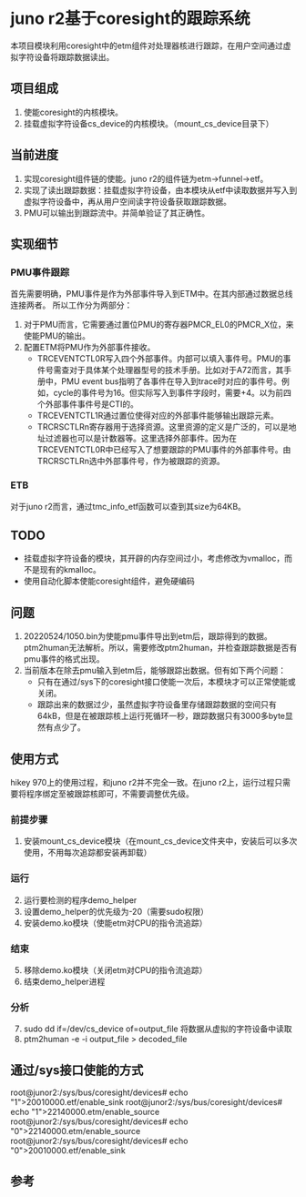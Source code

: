 # juno r2基于coresight的跟踪系统
本项目模块利用coresight中的etm组件对处理器核进行跟踪，在用户空间通过虚拟字符设备将跟踪数据读出。
## 项目组成
1. 使能coresight的内核模块。
2. 挂载虚拟字符设备cs_device的内核模块。（mount_cs_device目录下）
## 当前进度
1. 实现coresight组件链的使能。juno r2的组件链为etm->funnel->etf。
2. 实现了读出跟踪数据：挂载虚拟字符设备，由本模块从etf中读取数据并写入到虚拟字符设备中，再从用户空间读字符设备获取跟踪数据。
3. PMU可以输出到跟踪流中。并简单验证了其正确性。
## 实现细节
### PMU事件跟踪
首先需要明确，PMU事件是作为外部事件导入到ETM中。在其内部通过数据总线连接两者。
所以工作分为两部分：
1. 对于PMU而言，它需要通过置位PMU的寄存器PMCR_EL0的PMCR_X位，来使能PMU的输出。
2. 配置ETM将PMU作为外部事件接收。
    - TRCEVENTCTL0R写入四个外部事件。内部可以填入事件号。PMU的事件号需查对于具体某个处理器型号的技术手册。比如对于A72而言，其手册中，PMU event bus指明了各事件在导入到trace时对应的事件号。例如，cycle的事件号为16。但实际写入到事件字段时，需要+4。以为前四个外部事件事件号是CTI的。
    - TRCEVENTCTL1R通过置位使得对应的外部事件能够输出跟踪元素。
    - TRCRSCTLRn寄存器用于选择资源。这里资源的定义是广泛的，可以是地址过滤器也可以是计数器等。这里选择外部事件。因为在TRCEVENTCTL0R中已经写入了想要跟踪的PMU事件的外部事件号。由TRCRSCTLRn选中外部事件号，作为被跟踪的资源。
### ETB
对于juno r2而言，通过tmc_info_etf函数可以查到其size为64KB。
## TODO
- 挂载虚拟字符设备的模块，其开辟的内存空间过小，考虑修改为vmalloc，而不是现有的kmalloc。
- 使用自动化脚本使能coresight组件，避免硬编码
## 问题
1. 20220524/1050.bin为使能pmu事件导出到etm后，跟踪得到的数据。ptm2human无法解析。所以，需要修改ptm2human，并检查跟踪数据是否有pmu事件的格式出现。
2. 当前版本在除去pmu输入到etm后，能够跟踪出数据。但有如下两个问题：
    * 只有在通过/sys下的coresight接口使能一次后，本模块才可以正常使能或关闭。
    * 跟踪出来的数据过少，虽然虚拟字符设备里存储跟踪数据的空间只有64kB，但是在被跟踪核上运行死循环一秒，跟踪数据只有3000多byte显然有点少了。
## 使用方式
hikey 970上的使用过程，和juno r2并不完全一致。在juno r2上，运行过程只需要将程序绑定至被跟踪核即可，不需要调整优先级。
### 前提步骤
1. 安装mount_cs_device模块（在mount_cs_device文件夹中，安装后可以多次使用，不用每次追踪都安装再卸载）
### 运行
2. 运行要检测的程序demo_helper
3. 设置demo_helper的优先级为-20（需要sudo权限）
4. 安装demo.ko模块（使能etm对CPU的指令流追踪）
### 结束
5. 移除demo.ko模块（关闭etm对CPU的指令流追踪）
6. 结束demo_helper进程
### 分析
7. sudo dd if=/dev/cs_device of=output_file 将数据从虚拟的字符设备中读取
8. ptm2human -e -i output_file > decoded_file

## 通过/sys接口使能的方式
root@junor2:/sys/bus/coresight/devices# echo "1">20010000.etf/enable_sink 
root@junor2:/sys/bus/coresight/devices# echo "1">22140000.etm/enable_source 
root@junor2:/sys/bus/coresight/devices# echo "0">22140000.etm/enable_source 
root@junor2:/sys/bus/coresight/devices# echo "0">20010000.etf/enable_sink

## 参考

